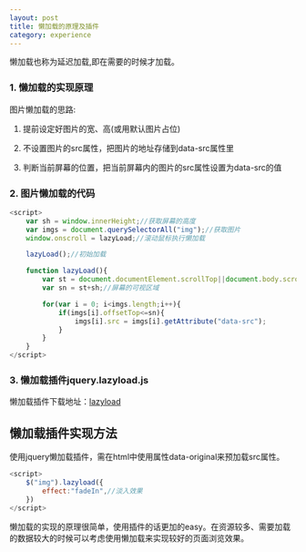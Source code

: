 ```yaml
---
layout: post
title: 懒加载的原理及插件
category: experience
---
```



懒加载也称为延迟加载,即在需要的时候才加载。


### 1. 懒加载的实现原理

图片懒加载的思路:

1. 提前设定好图片的宽、高(或用默认图片占位)

2. 不设置图片的src属性，把图片的地址存储到data-src属性里

3. 判断当前屏幕的位置，把当前屏幕内的图片的src属性设置为data-src的值


### 2. 图片懒加载的代码


``` javascript
<script>
	var sh = window.innerHeight;//获取屏幕的高度
	var imgs = document.querySelectorAll("img");//获取图片
	window.onscroll = lazyLoad;//滚动鼠标执行懒加载

	lazyLoad();//初始加载

	function lazyLoad(){
		var st = document.documentElement.scrollTop||document.body.scrollTop;//获取滚动的top坐标
		var sn = st+sh;//屏幕的可视区域

		for(var i = 0; i<imgs.length;i++){
			if(imgs[i].offsetTop<=sn){
				imgs[i].src = imgs[i].getAttribute("data-src");
			}
		}
	}
</script>
```


### 3. 懒加载插件jquery.lazyload.js


懒加载插件下载地址：[lazyload](http://www.ijquery.cn/js/lazyload/jquery.lazyload.js)

## 懒加载插件实现方法

使用jquery懒加载插件，需在html中使用属性data-original来预加载src属性。

```javascript
<script>
	$("img").lazyload({
		effect:"fadeIn",//淡入效果
	})
</script>
```

懒加载的实现的原理很简单，使用插件的话更加的easy。在资源较多、需要加载的数据较大的时候可以考虑使用懒加载来实现较好的页面浏览效果。
